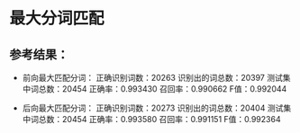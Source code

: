 最大分词匹配
====
参考结果：
----
* 前向最大匹配分词：
		正确识别词数：20263
		识别出的词总数：20397
		测试集中词总数：20454
		正确率：0.993430
		召回率：0.990662
		F值：0.992044

* 后向最大匹配分词：
		正确识别词数：20273
		识别出的词总数：20404
		测试集中词总数：20454
		正确率：0.993580
		召回率：0.991151
		F值：0.992364


